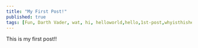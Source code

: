 ```yaml
---
title: "My First Post!"
published: true
tags: [Fun, Darth Vader, wat, hi, helloworld,hello,1st-post,whyisthishere]
---
```

This is my first post!!
